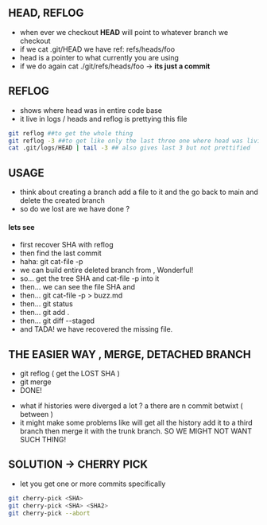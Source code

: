 ## HEAD, REFLOG

- when ever we checkout **HEAD** will point to whatever branch we checkout
- if we cat .git/HEAD we have ref: refs/heads/foo
- head is a pointer to what currently you are using 
- if we do again cat ./git/refs/heads/foo -> **its just a commit**

## REFLOG 
- shows where head was in entire code base
- it live in logs / heads and reflog is prettying this file

```bash
git reflog ##to get the whole thing 
git reflog -3 ##to get like only the last three one where head was living in
cat .git/logs/HEAD | tail -3 ## also gives last 3 but not prettified 
```

## USAGE 

- think about creating a branch add a file to it and the go back to main and delete the created branch
- so do we lost are we have done ? 

#### lets see 

- first recover SHA with reflog 
- then find the last commit 
- haha: git cat-file -p <That SHA>
- we can build entire deleted branch from <That SHA>, Wonderful!
- so... get the tree SHA and cat-file -p into it 
- then... we can see the file SHA and 
- then... git cat-file -p <File SHA>  > buzz.md
- then... git status 
- then... git add . 
- then... git diff --staged 
- and TADA! we have recovered the missing file.


## THE EASIER WAY , MERGE, DETACHED BRANCH

- git reflog ( get the LOST SHA )
- git merge <LOST SHA>
- DONE!

* what if histories were diverged a lot ? a there are n commit betwixt ( between )
* it might make some problems like will get all the history add it to a third branch then merge it with the trunk branch. SO WE MIGHT NOT WANT SUCH THING!


## SOLUTION -> CHERRY PICK 

- let you get one or more commits specifically 
```bash 
git cherry-pick <SHA>
git cherry-pick <SHA> <SHA2>
git cherry-pick --abort
```



